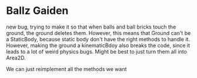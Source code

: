 # Ballz Gaiden

new bug, trying to make it so that when balls and ball bricks touch the ground, the ground deletes them.
However, this means that Ground can't be a StaticBody, because static body don't have the right methods to handle it.
However, making the ground a kinematicBdoy also breaks the code, since it leads to a lot of weird physics bugs.
Might be best to just turn them all into Area2D.

We can just reimplement all the methods we want
